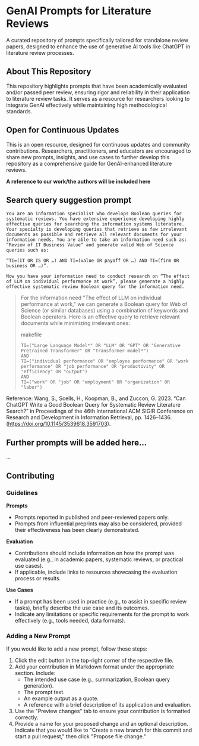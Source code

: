 # GenAI Prompts for Literature Reviews

A curated repository of prompts specifically tailored for standalone review papers, designed to enhance the use of generative AI tools like ChatGPT in literature review processes.

## About This Repository

This repository highlights prompts that have been academically evaluated and/or passed peer review, ensuring rigor and reliability in their application to literature review tasks. It serves as a resource for researchers looking to integrate GenAI effectively while maintaining high methodological standards.

## Open for Continuous Updates

This is an open resource, designed for continuous updates and community contributions. Researchers, practitioners, and educators are encouraged to share new prompts, insights, and use cases to further develop this repository as a comprehensive guide for GenAI-enhanced literature reviews.

**A reference to our work/the authors will be included here**

## Search query suggestion prompt

```
You are an information specialist who develops Boolean queries for systematic reviews. You have extensive experience developing highly effective queries for searching the information systems literature. Your specialty is developing queries that retrieve as few irrelevant documents as possible and retrieve all relevant documents for your information needs. You are able to take an information need such as: “Review of IT Business Value” and generate valid Web of Science queries such as:

“TI=(IT OR IS OR …) AND TI=(value OR payoff OR …) AND TI=(firm OR business OR …)”.

Now you have your information need to conduct research on “The effect of LLM on individual performance at work”, please generate a highly effective systematic review Boolean query for the information need.
```

> For the information need "The effect of LLM on individual performance at work," we can generate a Boolean query for Web of Science (or similar databases) using a combination of keywords and Boolean operators. Here is an effective query to retrieve relevant documents while minimizing irrelevant ones:
> 
> makefile
> ```
> TI=("Large Language Model*" OR "LLM" OR "GPT" OR "Generative Pretrained Transformer" OR "Transformer model*") 
> AND 
> TI=("individual performance" OR "employee performance" OR "work performance" OR "job performance" OR "productivity" OR "efficiency" OR "output")
> AND
> TI=("work" OR "job" OR "employment" OR "organization" OR "labor")
> ```

Reference: Wang, S., Scells, H., Koopman, B., and Zuccon, G. 2023. “Can ChatGPT Write a Good Boolean Query for Systematic Review Literature Search?” in Proceedings of the 46th International ACM SIGIR Conference on Research and Development in Information Retrieval, pp. 1426–1436. (https://doi.org/10.1145/3539618.3591703).

## Further prompts will be added here...

...

## Contributing

### Guidelines

**Prompts**  
- Prompts reported in published and peer-reviewed papers only.  
- Prompts from influential preprints may also be considered, provided their effectiveness has been clearly demonstrated.

**Evaluation**  
- Contributions should include information on how the prompt was evaluated (e.g., in academic papers, systematic reviews, or practical use cases).  
- If applicable, include links to resources showcasing the evaluation process or results.

**Use Cases**  
- If a prompt has been used in practice (e.g., to assist in specific review tasks), briefly describe the use case and its outcomes.  
- Indicate any limitations or specific requirements for the prompt to work effectively (e.g., tools needed, data formats).

### Adding a New Prompt

If you would like to add a new prompt, follow these steps:  

1. Click the edit button in the top-right corner of the respective file.  
2. Add your contribution in Markdown format under the appropriate section. Include:  
   - The intended use case (e.g., summarization, Boolean query generation).  
   - The prompt text.  
   - An example output as a quote.
   - A reference with a brief description of its application and evaluation.  
3. Use the "Preview changes" tab to ensure your contribution is formatted correctly.  
4. Provide a name for your proposed change and an optional description. Indicate that you would like to "Create a new branch for this commit and start a pull request," then click "Propose file change."



